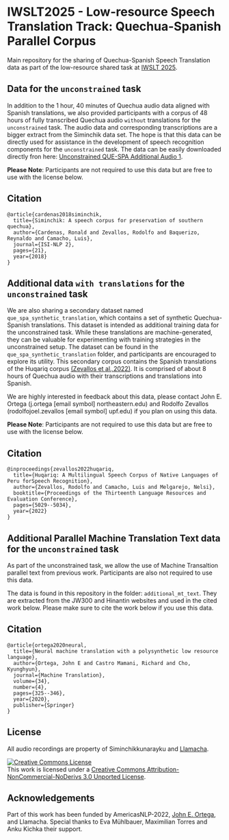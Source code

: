 # IWSLT2025 - Low-resource Speech Translation Track: Quechua-Spanish Parallel Corpus

Main repository for the sharing of Quechua-Spanish Speech Translation data as part of the low-resource shared task at [IWSLT 2025](https://iwslt.org/2025/low-resource).


## Data for the `unconstrained` task

In addition to the 1 hour, 40 minutes of Quechua audio data aligned with Spanish translations, we also provided
participants with a corpus of 48 hours of fully transcribed Quechua audio `without` translations for the `unconstrained`
task. The audio data and corresponding transcriptions are a bigger extract from the Siminchik data set. The hope is that
this data can be directly used for assistance in the development of speech recognition components for the `unconstrained`
task.  The data can be easily downloaded directly fron here:  [Unconstrained QUE-SPA Additional Audio 1](https://drive.google.com/file/d/1ZwBE5LlwCHJaxkAw2IM97hkh-NFO-k0C/view?usp=sharing).

**Please Note**: Participants are not required to use this data but are free to use with the license below.

## Citation 

```
@article{cardenas2018siminchik,
  title={Siminchik: A speech corpus for preservation of southern quechua},
  author={Cardenas, Ronald and Zevallos, Rodolfo and Baquerizo, Reynaldo and Camacho, Luis},
  journal={ISI-NLP 2},
  pages={21},
  year={2018}
}
```


## Additional data `with translations` for the `unconstrained` task


We are also sharing a secondary dataset named `que_spa_synthetic_translation`, which contains a set of synthetic Quechua-Spanish translations. This dataset is intended as additional training data for the unconstrained task. While these translations are machine-generated, they can be valuable for experimenting with training strategies in the unconstrained setup. The dataset can be found in the `que_spa_synthetic_translation` folder, and participants are encouraged to explore its utility. This secondary corpus contains the Spanish translations of the Huqariq corpus [(Zevallos et al.,2022)](https://arxiv.org/abs/2207.05498). It is comprised of about 8 hours of Quechua audio with their transcriptions and translations into Spanish.

We are highly interested in feedback about this data, please contact John E. Ortega (j.ortega [email symbol] northeastern.edu) and Rodolfo Zevallos (rodolfojoel.zevallos [email symbol] upf.edu) if you plan on using this data. 

**Please Note**: Participants are not required to use this data but are free to use with the license below.

## Citation 

```
@inproceedings{zevallos2022huqariq,
  title={Huqariq: A Multilingual Speech Corpus of Native Languages of Peru forSpeech Recognition},
  author={Zevallos, Rodolfo and Camacho, Luis and Melgarejo, Nelsi},
  booktitle={Proceedings of the Thirteenth Language Resources and Evaluation Conference},
  pages={5029--5034},
  year={2022}
}
```


## Additional Parallel Machine Translation Text data for the `unconstrained` task

As part of the unconstrained task, we allow the use of Machine Transaltion parallel text from previous work.
Participants are also not required to use this data.

The data is found in this repository in the folder: `additional_mt_text`.
They are extracted from the JW300 and Hinantin websites and used in the cited work below.
Please make sure to cite the work below if you use this data.


## Citation 

```
@article{ortega2020neural,
  title={Neural machine translation with a polysynthetic low resource language},
  author={Ortega, John E and Castro Mamani, Richard and Cho, Kyunghyun},
  journal={Machine Translation},
  volume={34},
  number={4},
  pages={325--346},
  year={2020},
  publisher={Springer}
}
```

## License

All audio recordings are property of Siminchikkunarayku and [Llamacha](https://llamacha.pe).

<a rel="license" href="http://creativecommons.org/licenses/by-nc-nd/3.0/"><img alt="Creative Commons License" style="border-width:0" src="https://i.creativecommons.org/l/by-nc-nd/3.0/88x31.png" /></a><br />This work is licensed under a <a rel="license" href="http://creativecommons.org/licenses/by-nc-nd/3.0/">Creative Commons Attribution-NonCommercial-NoDerivs 3.0 Unported License</a>.

## Acknowledgements

Part of this work has been funded by AmericasNLP-2022, [John E. Ortega](https://johneortega.github.io), and Llamacha. Special thanks to Eva Mühlbauer, Maximilian Torres and Anku Kichka their support.

